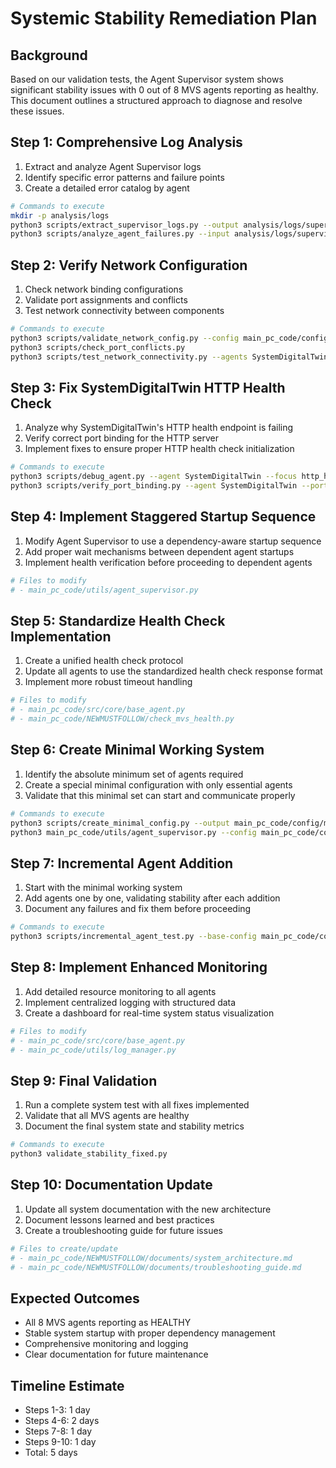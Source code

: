 # Systemic Stability Remediation Plan

## Background
Based on our validation tests, the Agent Supervisor system shows significant stability issues with 0 out of 8 MVS agents reporting as healthy. This document outlines a structured approach to diagnose and resolve these issues.

## Step 1: Comprehensive Log Analysis
1. Extract and analyze Agent Supervisor logs
2. Identify specific error patterns and failure points
3. Create a detailed error catalog by agent

```bash
# Commands to execute
mkdir -p analysis/logs
python3 scripts/extract_supervisor_logs.py --output analysis/logs/supervisor_analysis.json
python3 scripts/analyze_agent_failures.py --input analysis/logs/supervisor_analysis.json --output analysis/failure_patterns.md
```

## Step 2: Verify Network Configuration
1. Check network binding configurations
2. Validate port assignments and conflicts
3. Test network connectivity between components

```bash
# Commands to execute
python3 scripts/validate_network_config.py --config main_pc_code/config/startup_config.yaml
python3 scripts/check_port_conflicts.py
python3 scripts/test_network_connectivity.py --agents SystemDigitalTwin ModelManagerAgent
```

## Step 3: Fix SystemDigitalTwin HTTP Health Check
1. Analyze why SystemDigitalTwin's HTTP health endpoint is failing
2. Verify correct port binding for the HTTP server
3. Implement fixes to ensure proper HTTP health check initialization

```bash
# Commands to execute
python3 scripts/debug_agent.py --agent SystemDigitalTwin --focus http_health
python3 scripts/verify_port_binding.py --agent SystemDigitalTwin --port 7121
```

## Step 4: Implement Staggered Startup Sequence
1. Modify Agent Supervisor to use a dependency-aware startup sequence
2. Add proper wait mechanisms between dependent agent startups
3. Implement health verification before proceeding to dependent agents

```bash
# Files to modify
# - main_pc_code/utils/agent_supervisor.py
```

## Step 5: Standardize Health Check Implementation
1. Create a unified health check protocol
2. Update all agents to use the standardized health check response format
3. Implement more robust timeout handling

```bash
# Files to modify
# - main_pc_code/src/core/base_agent.py
# - main_pc_code/NEWMUSTFOLLOW/check_mvs_health.py
```

## Step 6: Create Minimal Working System
1. Identify the absolute minimum set of agents required
2. Create a special minimal configuration with only essential agents
3. Validate that this minimal set can start and communicate properly

```bash
# Commands to execute
python3 scripts/create_minimal_config.py --output main_pc_code/config/minimal_startup_config.yaml
python3 main_pc_code/utils/agent_supervisor.py --config main_pc_code/config/minimal_startup_config.yaml
```

## Step 7: Incremental Agent Addition
1. Start with the minimal working system
2. Add agents one by one, validating stability after each addition
3. Document any failures and fix them before proceeding

```bash
# Commands to execute
python3 scripts/incremental_agent_test.py --base-config main_pc_code/config/minimal_startup_config.yaml
```

## Step 8: Implement Enhanced Monitoring
1. Add detailed resource monitoring to all agents
2. Implement centralized logging with structured data
3. Create a dashboard for real-time system status visualization

```bash
# Files to modify
# - main_pc_code/src/core/base_agent.py
# - main_pc_code/utils/log_manager.py
```

## Step 9: Final Validation
1. Run a complete system test with all fixes implemented
2. Validate that all MVS agents are healthy
3. Document the final system state and stability metrics

```bash
# Commands to execute
python3 validate_stability_fixed.py
```

## Step 10: Documentation Update
1. Update all system documentation with the new architecture
2. Document lessons learned and best practices
3. Create a troubleshooting guide for future issues

```bash
# Files to create/update
# - main_pc_code/NEWMUSTFOLLOW/documents/system_architecture.md
# - main_pc_code/NEWMUSTFOLLOW/documents/troubleshooting_guide.md
```

## Expected Outcomes
- All 8 MVS agents reporting as HEALTHY
- Stable system startup with proper dependency management
- Comprehensive monitoring and logging
- Clear documentation for future maintenance

## Timeline Estimate
- Steps 1-3: 1 day
- Steps 4-6: 2 days
- Steps 7-8: 1 day
- Steps 9-10: 1 day
- Total: 5 days